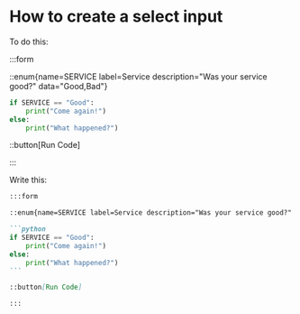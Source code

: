 # How to create a select input

To do this:

:::form

::enum{name=SERVICE label=Service description="Was your service good?" data="Good,Bad"}

```python
if SERVICE == "Good":
    print("Come again!")
else:
    print("What happened?")
```

::button[Run Code]

:::

Write this:

````markdown
:::form

::enum{name=SERVICE label=Service description="Was your service good?" data="Good,Bad"}

```python
if SERVICE == "Good":
    print("Come again!")
else:
    print("What happened?")
```

::button[Run Code]

:::
````
